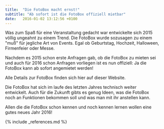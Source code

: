 ```yaml
---
title:  "Die FotoBox macht ernst!"
subtitle: "Ab sofort ist die FotoBox offiziell mietbar"
date:   2016-01-02 13:12:56 +0100
---
```

Was zum Spaß für eine Veranstaltung gedacht war entwickelte sich 2015 völlig ungeahnt zu einem Trend. Die FotoBox wurde sozusagen zu einem "muß" für jegliche Art von Events. Egal ob Geburtstag, Hochzeit, Halloween, Firmenfeier oder Messe.

Nachdem es 2015 schon erste Anfragen gab, ob die FotoBox zu mieten sei und auch für 2016 schon Anfragen vorliegen ist es nun offiziell: Ja die FotoBox kann ab sofort angemietet werden! 

Alle Details zur FotoBox finden sich hier auf dieser Website. 

Die FotoBox hat sich im laufe des letzten Jahres technisch weiter entwickelt. Auch für die Zukunft gibts es genug Ideen, was die FotoBox noch an Funktionen bekommen soll und was man mit ihr anstellen kann.

Allen die die FotoBox schon kennen und noch kennen lernen wollen eine gutes neues Jahr 2016! 

{% include _references.md %}
